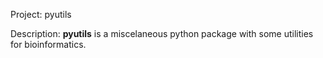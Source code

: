 Project: pyutils

Description: **pyutils** is a miscelaneous python package with some utilities for bioinformatics.
